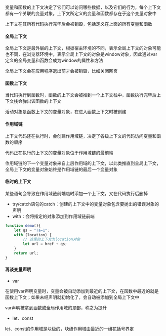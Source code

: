 变量和函数的上下文决定了它们可以访问哪些数据，以及它们的行为，每个上下文都有一个关联的变量对象，上下文所定义的变量和函数都存在于这个变量对象中

上下文在其所有代码执行完毕后会被销毁，包括定义在上面的所有变量和函数

#### 全局上下文

全局上下文是最外层的上下文，根据宿主环境的不同，表示全局上下文的对象可能也不同，在浏览器环境中，表示全局上下文的对象是window对象，因此通过var定义的全局变量和函数会成为window的属性和方法

全局上下文会在应用程序退出前才会被销毁，比如关闭网页

#### 函数上下文

当代码执行到函数时，函数的上下文会被推到一个上下文栈中，函数执行完毕后上下文栈会弹出该函数的上下文

活动对象是函数上下文的变量对象，在进入函数上下文时被创建

#### 作用域链

上下文代码还在执行时，会创建作用域链，决定了各级上下文的代码访问变量和函数的顺序

代码正在执行的上下文的变量对象位于作用域链的最前端

作用域链的下一个变量对象来自上层作用域的上下文，以此类推直到全局上下文，全局上下文的变量对象始终是作用域链的最后一个变量对象

#### 临时的上下文

某些语句会导致在作用域链前端临时添加一个上下文，又在代码执行后删掉

- try/catch语句的catch：创建的上下文中的变量对象包含要抛出的错误对象的声明
- with：会将指定的对象添加到作用域链前端

```js
function demo(){
    let qs = "?a=1";
    with (location) {
        // 这里的上下文为location对象
        let url = href + qs;
    }
    return url;
}
```

#### 再谈变量声明

- var

在使用var声明变量时，变量会被自动添加到最近的上下文，在函数中最近的就是函数上下文；如果未经声明就初始化了，会自动被添加到全局上下文中

var声明被拿到函数或全局作用域的顶部，称之为提升

- let、const

let、const的作用域是块级的，块级作用域由最近的一组花括号界定